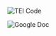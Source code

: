 ![TEI Code](https://bryan-atanacio.github.io/bryan-atanacio-CNU/images/TEI.jpg)

![Google Doc](https://bryan-atanacio.github.io/bryan-atanacio-CNU/images/Paper.jpg)
